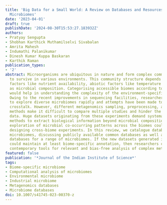 ```yaml
---
title: 'Big Data for a Small World: A Review on Databases and Resources for Studying
  Microbiomes'
date: '2023-04-01'
draft: true
publishDate: '2024-08-30T15:53:27.183932Z'
authors:
- Pratyay Sengupta
- Shobhan Karthick Muthamilselvi Sivabalan
- Amrita Mahesh
- Indumathi Palanikumar
- Dinesh Kumar Kuppa Baskaran
- Karthik Raman
publication_types:
- '2'
abstract: Microorganisms are ubiquitous in nature and form complex community networks
  to survive in various environments. This community structure depends on numerous
  factors like nutrient availability, abiotic factors like temperature and pH as well
  as microbial composition. Categorising accessible biomes according to their habitats
  would help in understanding the complexity of the environment-specific communities.
  Owing to the recent improvements in sequencing facilities, researchers have started
  to explore diverse microbiomes rapidly and attempts have been made to study microbial
  crosstalk. However, different metagenomics sampling, preprocessing, and annotation
  methods make it difficult to compare multiple studies and hinder the recycling of
  data. Huge datasets originating from these experiments demand systematic computational
  methods to extract biological information beyond microbial compositions. Further
  exploration of microbial co-occurring patterns across the biomes could help us in
  designing cross-biome experiments. In this review, we catalogue databases with system-specific
  microbiomes, discussing publicly available common databases as well as specialised
  databases for a range of microbiomes. If the new datasets generated in the future
  could maintain at least biome-specific annotation, then researchers could use those
  contemporary tools for relevant and bias-free analysis of complex metagenomics data.
featured: false
publication: '*Journal of the Indian Institute of Science*'
tags:
- Biome-specific microbiome
- Computational analysis of microbiomes
- Environmental microbiome
- Industrial microbiome
- Metagenomics databases
- Microbiome databases
doi: 10.1007/s41745-023-00370-z
---
```


